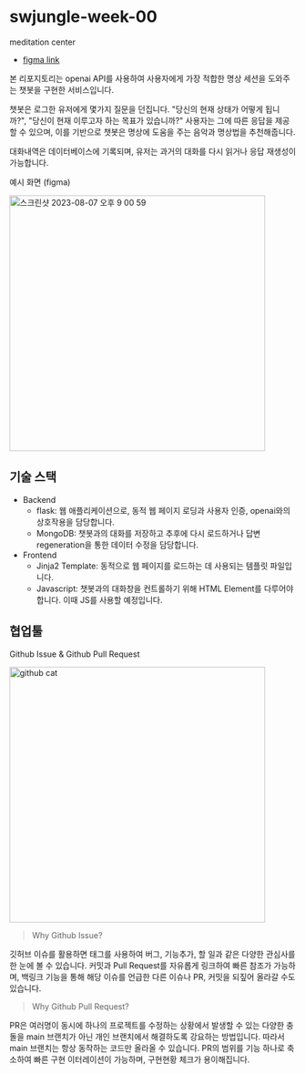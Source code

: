 # swjungle-week-00
meditation center

- [figma link](https://www.figma.com/file/eS8ZOAd7RTTPHIzGj8Pw7V/WEEK00-7%EC%A1%B0?type=design&node-id=4%3A41&mode=design&t=SBkdoUYlEglZt8VT-1)

본 리포지토리는 openai API를 사용하여 사용자에게 가장 적합한 명상 세션을 도와주는 챗봇을 구현한 서비스입니다. 

챗봇은 로그한 유저에게 몇가지 질문을 던집니다. "당신의 현재 상태가 어떻게 됩니까?", "당신이 현재 이루고자 하는 목표가 있습니까?" 사용자는 그에 따른 응답을 제공할 수 있으며, 이를 기반으로 챗봇은 명상에 도움을 주는 음악과 명상법을 추천해줍니다.

대화내역은 데이터베이스에 기록되며, 유저는 과거의 대화를 다시 읽거나 응답 재생성이 가능합니다.

예시 화면 (figma)

<img width="449" alt="스크린샷 2023-08-07 오후 9 00 59" src="https://github.com/ChoiWheatley/swjungle-week-00/assets/18757823/e01b0743-cd56-42ad-92e1-8cb37a2841a0">

## 기술 스택

- Backend
  - flask: 웹 애플리케이션으로, 동적 웹 페이지 로딩과 사용자 인증, openai와의 상호작용을 담당합니다.
  - MongoDB: 챗봇과의 대화를 저장하고 추후에 다시 로드하거나 답변 regeneration을 통한 데이터 수정을 담당합니다.
- Frontend
  - Jinja2 Template: 동적으로 웹 페이지를 로드하는 데 사용되는 템플릿 파일입니다. 
  - Javascript: 챗봇과의 대화창을 컨트롤하기 위해 HTML Element를 다루어야 합니다. 이때 JS를 사용할 예정입니다.

## 협업툴

Github Issue & Github Pull Request

<img width="449" alt="github cat" src="https://github.githubassets.com/images/modules/logos_page/GitHub-Mark.png">

> Why Github Issue?

깃허브 이슈를 활용하면 태그를 사용하여 버그, 기능추가, 할 일과 같은 다양한 관심사를 한 눈에 볼 수 있습니다. 커밋과 Pull Request를 자유롭게 링크하여 빠른 참조가 가능하며, 백링크 기능을 통해 해당 이슈를 언급한 다른 이슈나 PR, 커밋을 되짚어 올라갈 수도 있습니다.

> Why Github Pull Request?

PR은 여러명이 동시에 하나의 프로젝트를 수정하는 상황에서 발생할 수 있는 다양한 충돌을 main 브랜치가 아닌 개인 브랜치에서 해결하도록 강요하는 방법입니다. 따라서 main 브랜치는 항상 동작하는 코드만 올라올 수 있습니다. PR의 범위를 기능 하나로 축소하여 빠른 구현 이터레이션이 가능하며, 구현현황 체크가 용이해집니다.
